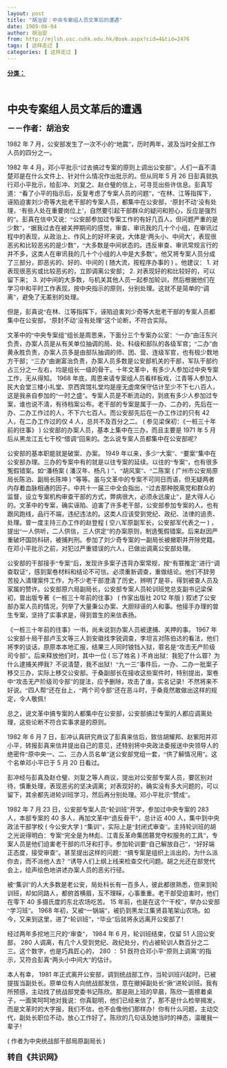 ```yaml
---
layout: post
title: "胡治安：中央专案组人员文革后的遭遇"
date: 1989-06-04
author: 胡治安
from: http://mjlsh.usc.cuhk.edu.hk/Book.aspx?cid=4&tid=2476
tags: [ 这样走过 ]
categories: [ 这样走过 ]
---
```


<div style="margin: 15px 10px 10px 0px;">
 <div>
  <span id="ctl00_ContentPlaceHolder1_chapter1_SubjectLabel" style="font-weight:bold;text-decoration:underline;">
   分类：
  </span>
 </div>
 <!--[if gte mso 9]><xml>
 <o:OfficeDocumentSettings>
  <o:AllowPNG/>
 </o:OfficeDocumentSettings>
</xml><![endif]-->
 <!--[if gte mso 9]><xml>
 <w:WordDocument>
  <w:View>Normal</w:View>
  <w:Zoom>0</w:Zoom>
  <w:TrackMoves/>
  <w:TrackFormatting/>
  <w:PunctuationKerning/>
  <w:ValidateAgainstSchemas/>
  <w:SaveIfXMLInvalid>false</w:SaveIfXMLInvalid>
  <w:IgnoreMixedContent>false</w:IgnoreMixedContent>
  <w:AlwaysShowPlaceholderText>false</w:AlwaysShowPlaceholderText>
  <w:DoNotPromoteQF/>
  <w:LidThemeOther>EN-US</w:LidThemeOther>
  <w:LidThemeAsian>JA</w:LidThemeAsian>
  <w:LidThemeComplexScript>X-NONE</w:LidThemeComplexScript>
  <w:Compatibility>
   <w:BreakWrappedTables/>
   <w:SnapToGridInCell/>
   <w:WrapTextWithPunct/>
   <w:UseAsianBreakRules/>
   <w:DontGrowAutofit/>
   <w:SplitPgBreakAndParaMark/>
   <w:EnableOpenTypeKerning/>
   <w:DontFlipMirrorIndents/>
   <w:OverrideTableStyleHps/>
   <w:UseFELayout/>
  </w:Compatibility>
  <m:mathPr>
   <m:mathFont m:val="Cambria Math"/>
   <m:brkBin m:val="before"/>
   <m:brkBinSub m:val="&#45;-"/>
   <m:smallFrac m:val="off"/>
   <m:dispDef/>
   <m:lMargin m:val="0"/>
   <m:rMargin m:val="0"/>
   <m:defJc m:val="centerGroup"/>
   <m:wrapIndent m:val="1440"/>
   <m:intLim m:val="subSup"/>
   <m:naryLim m:val="undOvr"/>
  </m:mathPr></w:WordDocument>
</xml><![endif]-->
 <!--[if gte mso 9]><xml>
 <w:LatentStyles DefLockedState="false" DefUnhideWhenUsed="true"
  DefSemiHidden="true" DefQFormat="false" DefPriority="99"
  LatentStyleCount="276">
  <w:LsdException Locked="false" Priority="0" SemiHidden="false"
   UnhideWhenUsed="false" QFormat="true" Name="Normal"/>
  <w:LsdException Locked="false" Priority="9" SemiHidden="false"
   UnhideWhenUsed="false" QFormat="true" Name="heading 1"/>
  <w:LsdException Locked="false" Priority="9" QFormat="true" Name="heading 2"/>
  <w:LsdException Locked="false" Priority="9" QFormat="true" Name="heading 3"/>
  <w:LsdException Locked="false" Priority="9" QFormat="true" Name="heading 4"/>
  <w:LsdException Locked="false" Priority="9" QFormat="true" Name="heading 5"/>
  <w:LsdException Locked="false" Priority="9" QFormat="true" Name="heading 6"/>
  <w:LsdException Locked="false" Priority="9" QFormat="true" Name="heading 7"/>
  <w:LsdException Locked="false" Priority="9" QFormat="true" Name="heading 8"/>
  <w:LsdException Locked="false" Priority="9" QFormat="true" Name="heading 9"/>
  <w:LsdException Locked="false" Priority="39" Name="toc 1"/>
  <w:LsdException Locked="false" Priority="39" Name="toc 2"/>
  <w:LsdException Locked="false" Priority="39" Name="toc 3"/>
  <w:LsdException Locked="false" Priority="39" Name="toc 4"/>
  <w:LsdException Locked="false" Priority="39" Name="toc 5"/>
  <w:LsdException Locked="false" Priority="39" Name="toc 6"/>
  <w:LsdException Locked="false" Priority="39" Name="toc 7"/>
  <w:LsdException Locked="false" Priority="39" Name="toc 8"/>
  <w:LsdException Locked="false" Priority="39" Name="toc 9"/>
  <w:LsdException Locked="false" Priority="35" QFormat="true" Name="caption"/>
  <w:LsdException Locked="false" Priority="10" SemiHidden="false"
   UnhideWhenUsed="false" QFormat="true" Name="Title"/>
  <w:LsdException Locked="false" Priority="0" Name="Default Paragraph Font"/>
  <w:LsdException Locked="false" Priority="11" SemiHidden="false"
   UnhideWhenUsed="false" QFormat="true" Name="Subtitle"/>
  <w:LsdException Locked="false" Priority="22" SemiHidden="false"
   UnhideWhenUsed="false" QFormat="true" Name="Strong"/>
  <w:LsdException Locked="false" Priority="20" SemiHidden="false"
   UnhideWhenUsed="false" QFormat="true" Name="Emphasis"/>
  <w:LsdException Locked="false" Priority="59" SemiHidden="false"
   UnhideWhenUsed="false" Name="Table Grid"/>
  <w:LsdException Locked="false" UnhideWhenUsed="false" Name="Placeholder Text"/>
  <w:LsdException Locked="false" Priority="1" SemiHidden="false"
   UnhideWhenUsed="false" QFormat="true" Name="No Spacing"/>
  <w:LsdException Locked="false" Priority="60" SemiHidden="false"
   UnhideWhenUsed="false" Name="Light Shading"/>
  <w:LsdException Locked="false" Priority="61" SemiHidden="false"
   UnhideWhenUsed="false" Name="Light List"/>
  <w:LsdException Locked="false" Priority="62" SemiHidden="false"
   UnhideWhenUsed="false" Name="Light Grid"/>
  <w:LsdException Locked="false" Priority="63" SemiHidden="false"
   UnhideWhenUsed="false" Name="Medium Shading 1"/>
  <w:LsdException Locked="false" Priority="64" SemiHidden="false"
   UnhideWhenUsed="false" Name="Medium Shading 2"/>
  <w:LsdException Locked="false" Priority="65" SemiHidden="false"
   UnhideWhenUsed="false" Name="Medium List 1"/>
  <w:LsdException Locked="false" Priority="66" SemiHidden="false"
   UnhideWhenUsed="false" Name="Medium List 2"/>
  <w:LsdException Locked="false" Priority="67" SemiHidden="false"
   UnhideWhenUsed="false" Name="Medium Grid 1"/>
  <w:LsdException Locked="false" Priority="68" SemiHidden="false"
   UnhideWhenUsed="false" Name="Medium Grid 2"/>
  <w:LsdException Locked="false" Priority="69" SemiHidden="false"
   UnhideWhenUsed="false" Name="Medium Grid 3"/>
  <w:LsdException Locked="false" Priority="70" SemiHidden="false"
   UnhideWhenUsed="false" Name="Dark List"/>
  <w:LsdException Locked="false" Priority="71" SemiHidden="false"
   UnhideWhenUsed="false" Name="Colorful Shading"/>
  <w:LsdException Locked="false" Priority="72" SemiHidden="false"
   UnhideWhenUsed="false" Name="Colorful List"/>
  <w:LsdException Locked="false" Priority="73" SemiHidden="false"
   UnhideWhenUsed="false" Name="Colorful Grid"/>
  <w:LsdException Locked="false" Priority="60" SemiHidden="false"
   UnhideWhenUsed="false" Name="Light Shading Accent 1"/>
  <w:LsdException Locked="false" Priority="61" SemiHidden="false"
   UnhideWhenUsed="false" Name="Light List Accent 1"/>
  <w:LsdException Locked="false" Priority="62" SemiHidden="false"
   UnhideWhenUsed="false" Name="Light Grid Accent 1"/>
  <w:LsdException Locked="false" Priority="63" SemiHidden="false"
   UnhideWhenUsed="false" Name="Medium Shading 1 Accent 1"/>
  <w:LsdException Locked="false" Priority="64" SemiHidden="false"
   UnhideWhenUsed="false" Name="Medium Shading 2 Accent 1"/>
  <w:LsdException Locked="false" Priority="65" SemiHidden="false"
   UnhideWhenUsed="false" Name="Medium List 1 Accent 1"/>
  <w:LsdException Locked="false" UnhideWhenUsed="false" Name="Revision"/>
  <w:LsdException Locked="false" Priority="34" SemiHidden="false"
   UnhideWhenUsed="false" QFormat="true" Name="List Paragraph"/>
  <w:LsdException Locked="false" Priority="29" SemiHidden="false"
   UnhideWhenUsed="false" QFormat="true" Name="Quote"/>
  <w:LsdException Locked="false" Priority="30" SemiHidden="false"
   UnhideWhenUsed="false" QFormat="true" Name="Intense Quote"/>
  <w:LsdException Locked="false" Priority="66" SemiHidden="false"
   UnhideWhenUsed="false" Name="Medium List 2 Accent 1"/>
  <w:LsdException Locked="false" Priority="67" SemiHidden="false"
   UnhideWhenUsed="false" Name="Medium Grid 1 Accent 1"/>
  <w:LsdException Locked="false" Priority="68" SemiHidden="false"
   UnhideWhenUsed="false" Name="Medium Grid 2 Accent 1"/>
  <w:LsdException Locked="false" Priority="69" SemiHidden="false"
   UnhideWhenUsed="false" Name="Medium Grid 3 Accent 1"/>
  <w:LsdException Locked="false" Priority="70" SemiHidden="false"
   UnhideWhenUsed="false" Name="Dark List Accent 1"/>
  <w:LsdException Locked="false" Priority="71" SemiHidden="false"
   UnhideWhenUsed="false" Name="Colorful Shading Accent 1"/>
  <w:LsdException Locked="false" Priority="72" SemiHidden="false"
   UnhideWhenUsed="false" Name="Colorful List Accent 1"/>
  <w:LsdException Locked="false" Priority="73" SemiHidden="false"
   UnhideWhenUsed="false" Name="Colorful Grid Accent 1"/>
  <w:LsdException Locked="false" Priority="60" SemiHidden="false"
   UnhideWhenUsed="false" Name="Light Shading Accent 2"/>
  <w:LsdException Locked="false" Priority="61" SemiHidden="false"
   UnhideWhenUsed="false" Name="Light List Accent 2"/>
  <w:LsdException Locked="false" Priority="62" SemiHidden="false"
   UnhideWhenUsed="false" Name="Light Grid Accent 2"/>
  <w:LsdException Locked="false" Priority="63" SemiHidden="false"
   UnhideWhenUsed="false" Name="Medium Shading 1 Accent 2"/>
  <w:LsdException Locked="false" Priority="64" SemiHidden="false"
   UnhideWhenUsed="false" Name="Medium Shading 2 Accent 2"/>
  <w:LsdException Locked="false" Priority="65" SemiHidden="false"
   UnhideWhenUsed="false" Name="Medium List 1 Accent 2"/>
  <w:LsdException Locked="false" Priority="66" SemiHidden="false"
   UnhideWhenUsed="false" Name="Medium List 2 Accent 2"/>
  <w:LsdException Locked="false" Priority="67" SemiHidden="false"
   UnhideWhenUsed="false" Name="Medium Grid 1 Accent 2"/>
  <w:LsdException Locked="false" Priority="68" SemiHidden="false"
   UnhideWhenUsed="false" Name="Medium Grid 2 Accent 2"/>
  <w:LsdException Locked="false" Priority="69" SemiHidden="false"
   UnhideWhenUsed="false" Name="Medium Grid 3 Accent 2"/>
  <w:LsdException Locked="false" Priority="70" SemiHidden="false"
   UnhideWhenUsed="false" Name="Dark List Accent 2"/>
  <w:LsdException Locked="false" Priority="71" SemiHidden="false"
   UnhideWhenUsed="false" Name="Colorful Shading Accent 2"/>
  <w:LsdException Locked="false" Priority="72" SemiHidden="false"
   UnhideWhenUsed="false" Name="Colorful List Accent 2"/>
  <w:LsdException Locked="false" Priority="73" SemiHidden="false"
   UnhideWhenUsed="false" Name="Colorful Grid Accent 2"/>
  <w:LsdException Locked="false" Priority="60" SemiHidden="false"
   UnhideWhenUsed="false" Name="Light Shading Accent 3"/>
  <w:LsdException Locked="false" Priority="61" SemiHidden="false"
   UnhideWhenUsed="false" Name="Light List Accent 3"/>
  <w:LsdException Locked="false" Priority="62" SemiHidden="false"
   UnhideWhenUsed="false" Name="Light Grid Accent 3"/>
  <w:LsdException Locked="false" Priority="63" SemiHidden="false"
   UnhideWhenUsed="false" Name="Medium Shading 1 Accent 3"/>
  <w:LsdException Locked="false" Priority="64" SemiHidden="false"
   UnhideWhenUsed="false" Name="Medium Shading 2 Accent 3"/>
  <w:LsdException Locked="false" Priority="65" SemiHidden="false"
   UnhideWhenUsed="false" Name="Medium List 1 Accent 3"/>
  <w:LsdException Locked="false" Priority="66" SemiHidden="false"
   UnhideWhenUsed="false" Name="Medium List 2 Accent 3"/>
  <w:LsdException Locked="false" Priority="67" SemiHidden="false"
   UnhideWhenUsed="false" Name="Medium Grid 1 Accent 3"/>
  <w:LsdException Locked="false" Priority="68" SemiHidden="false"
   UnhideWhenUsed="false" Name="Medium Grid 2 Accent 3"/>
  <w:LsdException Locked="false" Priority="69" SemiHidden="false"
   UnhideWhenUsed="false" Name="Medium Grid 3 Accent 3"/>
  <w:LsdException Locked="false" Priority="70" SemiHidden="false"
   UnhideWhenUsed="false" Name="Dark List Accent 3"/>
  <w:LsdException Locked="false" Priority="71" SemiHidden="false"
   UnhideWhenUsed="false" Name="Colorful Shading Accent 3"/>
  <w:LsdException Locked="false" Priority="72" SemiHidden="false"
   UnhideWhenUsed="false" Name="Colorful List Accent 3"/>
  <w:LsdException Locked="false" Priority="73" SemiHidden="false"
   UnhideWhenUsed="false" Name="Colorful Grid Accent 3"/>
  <w:LsdException Locked="false" Priority="60" SemiHidden="false"
   UnhideWhenUsed="false" Name="Light Shading Accent 4"/>
  <w:LsdException Locked="false" Priority="61" SemiHidden="false"
   UnhideWhenUsed="false" Name="Light List Accent 4"/>
  <w:LsdException Locked="false" Priority="62" SemiHidden="false"
   UnhideWhenUsed="false" Name="Light Grid Accent 4"/>
  <w:LsdException Locked="false" Priority="63" SemiHidden="false"
   UnhideWhenUsed="false" Name="Medium Shading 1 Accent 4"/>
  <w:LsdException Locked="false" Priority="64" SemiHidden="false"
   UnhideWhenUsed="false" Name="Medium Shading 2 Accent 4"/>
  <w:LsdException Locked="false" Priority="65" SemiHidden="false"
   UnhideWhenUsed="false" Name="Medium List 1 Accent 4"/>
  <w:LsdException Locked="false" Priority="66" SemiHidden="false"
   UnhideWhenUsed="false" Name="Medium List 2 Accent 4"/>
  <w:LsdException Locked="false" Priority="67" SemiHidden="false"
   UnhideWhenUsed="false" Name="Medium Grid 1 Accent 4"/>
  <w:LsdException Locked="false" Priority="68" SemiHidden="false"
   UnhideWhenUsed="false" Name="Medium Grid 2 Accent 4"/>
  <w:LsdException Locked="false" Priority="69" SemiHidden="false"
   UnhideWhenUsed="false" Name="Medium Grid 3 Accent 4"/>
  <w:LsdException Locked="false" Priority="70" SemiHidden="false"
   UnhideWhenUsed="false" Name="Dark List Accent 4"/>
  <w:LsdException Locked="false" Priority="71" SemiHidden="false"
   UnhideWhenUsed="false" Name="Colorful Shading Accent 4"/>
  <w:LsdException Locked="false" Priority="72" SemiHidden="false"
   UnhideWhenUsed="false" Name="Colorful List Accent 4"/>
  <w:LsdException Locked="false" Priority="73" SemiHidden="false"
   UnhideWhenUsed="false" Name="Colorful Grid Accent 4"/>
  <w:LsdException Locked="false" Priority="60" SemiHidden="false"
   UnhideWhenUsed="false" Name="Light Shading Accent 5"/>
  <w:LsdException Locked="false" Priority="61" SemiHidden="false"
   UnhideWhenUsed="false" Name="Light List Accent 5"/>
  <w:LsdException Locked="false" Priority="62" SemiHidden="false"
   UnhideWhenUsed="false" Name="Light Grid Accent 5"/>
  <w:LsdException Locked="false" Priority="63" SemiHidden="false"
   UnhideWhenUsed="false" Name="Medium Shading 1 Accent 5"/>
  <w:LsdException Locked="false" Priority="64" SemiHidden="false"
   UnhideWhenUsed="false" Name="Medium Shading 2 Accent 5"/>
  <w:LsdException Locked="false" Priority="65" SemiHidden="false"
   UnhideWhenUsed="false" Name="Medium List 1 Accent 5"/>
  <w:LsdException Locked="false" Priority="66" SemiHidden="false"
   UnhideWhenUsed="false" Name="Medium List 2 Accent 5"/>
  <w:LsdException Locked="false" Priority="67" SemiHidden="false"
   UnhideWhenUsed="false" Name="Medium Grid 1 Accent 5"/>
  <w:LsdException Locked="false" Priority="68" SemiHidden="false"
   UnhideWhenUsed="false" Name="Medium Grid 2 Accent 5"/>
  <w:LsdException Locked="false" Priority="69" SemiHidden="false"
   UnhideWhenUsed="false" Name="Medium Grid 3 Accent 5"/>
  <w:LsdException Locked="false" Priority="70" SemiHidden="false"
   UnhideWhenUsed="false" Name="Dark List Accent 5"/>
  <w:LsdException Locked="false" Priority="71" SemiHidden="false"
   UnhideWhenUsed="false" Name="Colorful Shading Accent 5"/>
  <w:LsdException Locked="false" Priority="72" SemiHidden="false"
   UnhideWhenUsed="false" Name="Colorful List Accent 5"/>
  <w:LsdException Locked="false" Priority="73" SemiHidden="false"
   UnhideWhenUsed="false" Name="Colorful Grid Accent 5"/>
  <w:LsdException Locked="false" Priority="60" SemiHidden="false"
   UnhideWhenUsed="false" Name="Light Shading Accent 6"/>
  <w:LsdException Locked="false" Priority="61" SemiHidden="false"
   UnhideWhenUsed="false" Name="Light List Accent 6"/>
  <w:LsdException Locked="false" Priority="62" SemiHidden="false"
   UnhideWhenUsed="false" Name="Light Grid Accent 6"/>
  <w:LsdException Locked="false" Priority="63" SemiHidden="false"
   UnhideWhenUsed="false" Name="Medium Shading 1 Accent 6"/>
  <w:LsdException Locked="false" Priority="64" SemiHidden="false"
   UnhideWhenUsed="false" Name="Medium Shading 2 Accent 6"/>
  <w:LsdException Locked="false" Priority="65" SemiHidden="false"
   UnhideWhenUsed="false" Name="Medium List 1 Accent 6"/>
  <w:LsdException Locked="false" Priority="66" SemiHidden="false"
   UnhideWhenUsed="false" Name="Medium List 2 Accent 6"/>
  <w:LsdException Locked="false" Priority="67" SemiHidden="false"
   UnhideWhenUsed="false" Name="Medium Grid 1 Accent 6"/>
  <w:LsdException Locked="false" Priority="68" SemiHidden="false"
   UnhideWhenUsed="false" Name="Medium Grid 2 Accent 6"/>
  <w:LsdException Locked="false" Priority="69" SemiHidden="false"
   UnhideWhenUsed="false" Name="Medium Grid 3 Accent 6"/>
  <w:LsdException Locked="false" Priority="70" SemiHidden="false"
   UnhideWhenUsed="false" Name="Dark List Accent 6"/>
  <w:LsdException Locked="false" Priority="71" SemiHidden="false"
   UnhideWhenUsed="false" Name="Colorful Shading Accent 6"/>
  <w:LsdException Locked="false" Priority="72" SemiHidden="false"
   UnhideWhenUsed="false" Name="Colorful List Accent 6"/>
  <w:LsdException Locked="false" Priority="73" SemiHidden="false"
   UnhideWhenUsed="false" Name="Colorful Grid Accent 6"/>
  <w:LsdException Locked="false" Priority="19" SemiHidden="false"
   UnhideWhenUsed="false" QFormat="true" Name="Subtle Emphasis"/>
  <w:LsdException Locked="false" Priority="21" SemiHidden="false"
   UnhideWhenUsed="false" QFormat="true" Name="Intense Emphasis"/>
  <w:LsdException Locked="false" Priority="31" SemiHidden="false"
   UnhideWhenUsed="false" QFormat="true" Name="Subtle Reference"/>
  <w:LsdException Locked="false" Priority="32" SemiHidden="false"
   UnhideWhenUsed="false" QFormat="true" Name="Intense Reference"/>
  <w:LsdException Locked="false" Priority="33" SemiHidden="false"
   UnhideWhenUsed="false" QFormat="true" Name="Book Title"/>
  <w:LsdException Locked="false" Priority="37" Name="Bibliography"/>
  <w:LsdException Locked="false" Priority="39" QFormat="true" Name="TOC Heading"/>
 </w:LatentStyles>
</xml><![endif]-->
 <!--[if gte mso 10]>
<style>
 /* Style Definitions */
table.MsoNormalTable
	{mso-style-name:"Table Normal";
	mso-tstyle-rowband-size:0;
	mso-tstyle-colband-size:0;
	mso-style-noshow:yes;
	mso-style-priority:99;
	mso-style-parent:"";
	mso-padding-alt:0in 5.4pt 0in 5.4pt;
	mso-para-margin:0in;
	mso-para-margin-bottom:.0001pt;
	mso-pagination:widow-orphan;
	font-size:10.0pt;
	font-family:"Times New Roman";}
</style>
<![endif]-->
 <!--StartFragment-->
 <p class="MsoNormal">
  <b>
   <font size="5">
    <span lang="ZH-CN" style="font-family: 宋体;">
     <br/>
    </span>
   </font>
  </b>
 </p>
 <p class="MsoNormal">
  <b>
   <font size="5">
    <span lang="ZH-CN" style="font-family: 宋体;">
     中央专案组人员文革后的遭遇
    </span>
    <o:p>
    </o:p>
   </font>
  </b>
 </p>
 <p class="MsoNormal">
  <b>
   <font size="4">
    <span lang="ZH-CN" style='font-family:宋体;mso-ascii-font-family:
"Times New Roman"'>
     －－作者：胡治安
    </span>
    <o:p>
    </o:p>
   </font>
  </b>
 </p>
 <p class="MsoNormal">
  <o:p>
  </o:p>
 </p>
 <p class="MsoNormal">
  1982
  <span lang="ZH-CN" style='font-family:宋体;mso-ascii-font-family:
"Times New Roman"'>
   年
  </span>
  7
  <span lang="ZH-CN" style='font-family:宋体;mso-ascii-font-family:
"Times New Roman"'>
   月，公安部发生了一次不小的“地震”，历时两年，波及当时全部工作人员的四分之一。
  </span>
  <o:p>
  </o:p>
 </p>
 <p class="MsoNormal">
  1982
  <span lang="ZH-CN" style='font-family:宋体;mso-ascii-font-family:
"Times New Roman"'>
   年
  </span>
  4
  <span lang="ZH-CN" style='font-family:宋体;mso-ascii-font-family:
"Times New Roman"'>
   月，邓小平批示“过去搞过专案的原则上调出公安部”。人们一直不清楚邓是在什么文件上、针对什么情况作出批示的。但从同年
  </span>
  5
  <span lang="ZH-CN" style='font-family:宋体;mso-ascii-font-family:"Times New Roman"'>
   月
  </span>
  26
  <span lang="ZH-CN" style='font-family:宋体;mso-ascii-font-family:"Times New Roman"'>
   日彭真就执行邓小平批示，给彭冲、刘复之、赵仓璧的信上，可寻觅出些许信息。彭真写道：“看了小平的指示后，反复考虑了专案人员的问题”，“在林、江等指挥下，诬陷迫害刘少奇等大批老干部的专案人员，都集中在公安部，‘原封不动’没有处理，‘有些人处在重要岗位上’，自然要引起干部群众的疑问和担心，反应是强烈的”。彭真在信中又说：“公安部参加过专案工作的有好几百人，但问题严重的是少数”，“据我过去在被关押期间的感觉，审查、审讯我的几十个小组，在审讯过程中的表现，从政治上、作风上的好坏来说，大体是‘两头小、中间大’，表现很恶劣和比较恶劣的是少数”，“大多数是中间状态的。违反审查、审讯常规言行的并不多，这类人在审讯我的几十个小组的人中是大多数”。他又将专案人员分成了三部分，即恶劣的、好的、中间的
  </span>
  (
  <span lang="ZH-CN" style='font-family:宋体;mso-ascii-font-family:"Times New Roman"'>
   随大流，按程序办事的
  </span>
  )
  <span lang="ZH-CN" style='font-family:宋体;mso-ascii-font-family:"Times New Roman"'>
   。他建议：
  </span>
  1.
  <span lang="ZH-CN" style='font-family:宋体;mso-ascii-font-family:"Times New Roman"'>
   对表现很恶劣或比较恶劣的，立即调离公安部；
  </span>
  2.
  <span lang="ZH-CN" style='font-family:宋体;mso-ascii-font-family:"Times New Roman"'>
   对表现好的和比较好的，可以留下来；
  </span>
  3.
  <span lang="ZH-CN" style='font-family:宋体;mso-ascii-font-family:"Times New Roman"'>
   对中间的大多数，与机关其他人员一起参加轮训，然后根据他们在学习中和平时工作表现，按中央指示的原则，分别处理。这就不是简单的“调离”，避免了无差别的处理。
  </span>
  <o:p>
  </o:p>
 </p>
 <p class="MsoNormal">
  <span lang="ZH-CN" style='font-family:宋体;mso-ascii-font-family:
"Times New Roman"'>
   但是，彭真说“在林、江等指挥下，诬陷迫害刘少奇等大批老干部的专案人员都集中在公安部，‘原封不动’没有处理”这个论断，不符合实际。
  </span>
  <o:p>
  </o:p>
 </p>
 <p class="MsoNormal">
  <span lang="ZH-CN" style='font-family:宋体;mso-ascii-font-family:
"Times New Roman"'>
   文革中的“中央专案组”组长是周恩来，下面分三个专案办公室：“一办”由汪东兴负责，办案人员是从有关单位抽调的局、处、科级和部队的各级军官；“二办”由黄永胜负责，办案人员多是由部队抽调的师、团、营、连级军官，也有极少数地方干部；“三办”由谢富治负责，办案人员多数是公安部机关的干部，军队干部约占三分之一左右，均是组长一级的骨干。十年文革中，有多少人参加过中央专案工作，无从得知。
  </span>
  1968
  <span lang="ZH-CN" style='font-family:宋体;mso-ascii-font-family:"Times New Roman"'>
   年底，周恩来请专案组人员看样板戏，江青等人参加人民大会堂三楼小礼堂、京西宾馆礼堂均是座无虚席保守估计至少不下七八百人，这是我亲自参加的“一时之盛”。专案人员是不断流动的，到底有多少人参加过专案，谁也说不清，有待档案公布。老干部的专案是属于一办、二办的，先后在一办、二办工作过的人，不下六七百人。而公安部先后在一办工作过的只有
  </span>
  42
  <span lang="ZH-CN" style='font-family:宋体;mso-ascii-font-family:"Times New Roman"'>
   人，在二办工作过的仅
  </span>
  4
  <span lang="ZH-CN" style='font-family:宋体;mso-ascii-font-family:"Times New Roman"'>
   人，总共不及百分之二。
  </span>
  (
  <span lang="ZH-CN" style='font-family:宋体;mso-ascii-font-family:"Times New Roman"'>
   参见梁保初：《一桩三十年前的往事》
  </span>
  )
  <span lang="ZH-CN" style='font-family:宋体;mso-ascii-font-family:"Times New Roman"'>
   公安部的办案人员，基本上集中在三办，而且主要是
  </span>
  1971
  <span lang="ZH-CN" style='font-family:宋体;mso-ascii-font-family:"Times New Roman"'>
   年
  </span>
  5
  <span lang="ZH-CN" style='font-family:宋体;mso-ascii-font-family:"Times New Roman"'>
   月后从黑龙江五七干校“借调”回来的。怎么说专案人员都集中在公安部呢？
  </span>
  <o:p>
  </o:p>
 </p>
 <p class="MsoNormal">
  <span lang="ZH-CN" style='font-family:宋体;mso-ascii-font-family:
"Times New Roman"'>
   公安部的基本职能就是破案、办案。
  </span>
  1949
  <span lang="ZH-CN" style='font-family:宋体;mso-ascii-font-family:"Times New Roman"'>
   年以来，多少“大案”、“要案”集中在公安部办理。三办的专案中有的就是以往专案的延续。以往的“专案”，也有很多冤假错案。如“潘杨案
  </span>
  (
  <span lang="ZH-CN" style='font-family:宋体;mso-ascii-font-family:"Times New Roman"'>
   潘汉年、杨凡
  </span>
  )
  <span lang="ZH-CN" style='font-family:宋体;mso-ascii-font-family:"Times New Roman"'>
   ”、“胡风案”、“二陈案
  </span>
  (
  <span lang="ZH-CN" style='font-family:宋体;mso-ascii-font-family:"Times New Roman"'>
   广州市公安局原局长陈泊、副局长陈坤
  </span>
  )
  <span lang="ZH-CN" style='font-family:宋体;mso-ascii-font-family:"Times New Roman"'>
   ”等等。虽与文革中的专案不可同日而语，但无疑两者内存着血脉相通的因子。中共十一届三中全会指出，“过去那种脱离党和群众的监督，设立专案机构审查干部的方式，弊病很大，必须永远废止”，是大得人心的。文革中的专案，确实诬陷、迫害了许多老干部，公安部参加专案的人，也有跟风跑线，品行不端，违纪违法的。这类人应该受到党纪、政纪、法律的追责、处理。曾一度主持三办工作的赵登程
  </span>
  (
  <span lang="ZH-CN" style='font-family:宋体;mso-ascii-font-family:"Times New Roman"'>
   空八军原副军长，公安部军代表之一
  </span>
  )
  <span lang="ZH-CN" style='font-family:宋体;mso-ascii-font-family:"Times New Roman"'>
   ，提出“一人供听，二人供信，三人供定”的办案原则，制造冤假错案。后来赵因严重破坏国防科研，被捕判刑。参加了刘少奇专案的一副局长被撤职并开除党籍。在邓小平批示之前，对犯过严重错误的六人，已做出调离公安部处理。
  </span>
  <o:p>
  </o:p>
 </p>
 <p class="MsoNormal">
  <span lang="ZH-CN" style='font-family:宋体;mso-ascii-font-family:
"Times New Roman"'>
   公安部的干部接手“专案”后，发现许多案子违背办案常规，按“有罪推定”进行“调查取证”，感到案卷材料和结论不可信。必须重新调查，重做结论。他们不辞劳苦投入清理案件工作，为不少老干部澄清了历史，辨明了是非，得到被查人员及家属的赞许。公安部原六局副局长，公安部专案人员轮训班党总支副书记梁保初，曾出版专著《一桩三十年前的往事》
  </span>
  (
  <span lang="ZH-CN" style='font-family:宋体;mso-ascii-font-family:"Times New Roman"'>
   作家出版社
  </span>
  2012
  <span lang="ZH-CN" style='font-family:宋体;mso-ascii-font-family:"Times New Roman"'>
   年版
  </span>
  )
  <span lang="ZH-CN" style='font-family:宋体;mso-ascii-font-family:"Times New Roman"'>
   叙述了公安部办案人员的情况，列举了大量秉公办案、大胆辩诬的人和事。他接手办理的曾生专案，坚持了实事求是，得到曾生的来信表扬。
  </span>
  <o:p>
  </o:p>
 </p>
 <p class="MsoNormal">
  <span lang="ZH-CN" style='font-family:宋体;mso-ascii-font-family:
"Times New Roman"'>
   《一桩三十年前的往事》一书，尚未说到办案人员被逮捕、关押的事。
  </span>
  1967
  <span lang="ZH-CN" style='font-family:宋体;mso-ascii-font-family:"Times New Roman"'>
   年公安部十局干部卢玉文等三人到安徽找李锐调查，李坦言对陈伯达的看法，他们将李的谈话，原原本本地汇报，结果三人同时锒铛入狱，罪名是“攻击无产阶级司令部”。后来释放他们时，其中一位
  </span>
  (
  <span lang="ZH-CN" style='font-family:宋体;mso-ascii-font-family:"Times New Roman"'>
   忘了姓名
  </span>
  )
  <span lang="ZH-CN" style='font-family:宋体;mso-ascii-font-family:"Times New Roman"'>
   不肯出狱：我犯了什么罪？为什么逮捕关押我？不说清楚，我不出狱！“九一三”事件后，一办、二办一批案子移交三办，实际上移交公安部。于桑副部长在接收这些案件时，特别提出，案卷中“攻击无产阶级司令部”的提法，应予删除，攻击了谁，实名记录！不然将来不好说。“四人帮”还在台上，“两个司令部”还在恶斗时，于桑竟然敢做出这样的规定，令人敬佩！
  </span>
  <o:p>
  </o:p>
 </p>
 <p class="MsoNormal">
  <span lang="ZH-CN" style='font-family:宋体;mso-ascii-font-family:
"Times New Roman"'>
   总之，说文革中搞专案的人都集中在公安部，公安部搞过专案的人都应调离处理，这些论断不符合实事求是的原则。
  </span>
  <o:p>
  </o:p>
 </p>
 <p class="MsoNormal">
  1982
  <span lang="ZH-CN" style='font-family:宋体;mso-ascii-font-family:
"Times New Roman"'>
   年
  </span>
  6
  <span lang="ZH-CN" style='font-family:宋体;mso-ascii-font-family:
"Times New Roman"'>
   月
  </span>
  7
  <span lang="ZH-CN" style='font-family:宋体;mso-ascii-font-family:
"Times New Roman"'>
   日，彭冲认真研究商议了彭真来信后，致信胡耀邦、赵紫阳并邓小平，转报彭真来信并提出自己的意见，还特别将中央政法委报送中央领导人的绝密件“原中央一、二、三办人员名单”送公安部党组一套，“供了解情况用”。这个名单邓小平已于
  </span>
  5
  <span lang="ZH-CN" style='font-family:宋体;mso-ascii-font-family:"Times New Roman"'>
   月
  </span>
  20
  <span lang="ZH-CN" style='font-family:宋体;mso-ascii-font-family:"Times New Roman"'>
   日看过。
  </span>
  <o:p>
  </o:p>
 </p>
 <p class="MsoNormal">
  <span lang="ZH-CN" style='font-family:宋体;mso-ascii-font-family:
"Times New Roman"'>
   彭冲经与彭真及赵仓璧、刘复之等人商议，提出对公安部专案人员，要区别对待，慎重处理，表现恶劣的坚决调离；对表现好的，确实没有多大问题的，可以留下，其余都先进轮训班学习，然后再分别处理。邓小平批示“赞成”。
  </span>
  <o:p>
  </o:p>
 </p>
 <p class="MsoNormal">
  1982
  <span lang="ZH-CN" style='font-family:宋体;mso-ascii-font-family:
"Times New Roman"'>
   年
  </span>
  7
  <span lang="ZH-CN" style='font-family:宋体;mso-ascii-font-family:
"Times New Roman"'>
   月
  </span>
  23
  <span lang="ZH-CN" style='font-family:宋体;mso-ascii-font-family:
"Times New Roman"'>
   日，公安部专案人员“轮训班”开学，参加过中央专案的
  </span>
  283
  <span lang="ZH-CN" style='font-family:宋体;mso-ascii-font-family:"Times New Roman"'>
   人，本部专案的
  </span>
  40
  <span lang="ZH-CN" style='font-family:宋体;mso-ascii-font-family:"Times New Roman"'>
   多人，再加文革中“造反骨干”，总计近
  </span>
  400
  <span lang="ZH-CN" style='font-family:宋体;mso-ascii-font-family:"Times New Roman"'>
   人，集中到中央政法干部学校
  </span>
  (
  <span lang="ZH-CN" style='font-family:宋体;mso-ascii-font-family:"Times New Roman"'>
   今公安大学
  </span>
  )
  <span lang="ZH-CN" style='font-family:宋体;mso-ascii-font-family:"Times New Roman"'>
   “集训”，实际上是“封闭式审查”。主持轮训班的胡之光说得明白：专案“完全是为林彪、江青反革命集团篡党夺权服务的工具”，专案人员是他们迫害老干部的爪牙和打手。参加轮训要“自己解放自己”，“好好端正态度，接受审查”。甚至提出这样的问题：“搞专案是组织上派出的，为什么派你去，而不派他人去？”诱导人们上纲上线来检查交代问题。胡之光还在部党代会上，绘声绘色地讲述办案人员的恶劣行径。
  </span>
  <o:p>
  </o:p>
 </p>
 <p class="MsoNormal">
  <span lang="ZH-CN" style='font-family:宋体;mso-ascii-font-family:
"Times New Roman"'>
   被“集训”的人大多数是老公安，局处科长有一百多人，彼此都很熟悉，但来到轮训班，却如同路人，都俯首横眉，互不理睬，心事重重。老干部受迫害时，他们在零下
  </span>
  40
  <span lang="ZH-CN" style='font-family:宋体;mso-ascii-font-family:"Times New Roman"'>
   多摄氏度的东北农场吃苦。
  </span>
  15
  <span lang="ZH-CN" style='font-family:宋体;mso-ascii-font-family:"Times New Roman"'>
   年前，也是在这个“干校”，举办公安部“学习班”。
  </span>
  1968
  <span lang="ZH-CN" style='font-family:宋体;mso-ascii-font-family:"Times New Roman"'>
   年初，又被“一锅端”，被扔到黑龙江集贤县笔架山农场。如今，又来到这里，进了“轮训班”，“毕业”后就将永远离开公安部了！
  </span>
  <o:p>
  </o:p>
 </p>
 <p class="MsoNormal">
  <span lang="ZH-CN" style='font-family:宋体;mso-ascii-font-family:
"Times New Roman"'>
   经过两年多挖地三尺的“审查”，
  </span>
  1984
  <span lang="ZH-CN" style='font-family:
宋体;mso-ascii-font-family:"Times New Roman"'>
   年
  </span>
  6
  <span lang="ZH-CN" style='font-family:宋体;mso-ascii-font-family:"Times New Roman"'>
   月，轮训班结束，仅留
  </span>
  51
  <span lang="ZH-CN" style='font-family:宋体;mso-ascii-font-family:"Times New Roman"'>
   人回公安部，
  </span>
  280
  <span lang="ZH-CN" style='font-family:宋体;mso-ascii-font-family:"Times New Roman"'>
   人调离，有几个人受到党纪、政纪处分，约占被轮训人数百分之二三。这个数字，也是巧具匠心的，
  </span>
  280
  <span lang="ZH-CN" style='font-family:宋体;mso-ascii-font-family:"Times New Roman"'>
   ∶
  </span>
  51
  <span lang="ZH-CN" style='font-family:宋体;mso-ascii-font-family:"Times New Roman"'>
   既符合邓小平“原则上调离”的指示，又符合彭真“两头小中间大”的估计。
  </span>
  <o:p>
  </o:p>
 </p>
 <p class="MsoNormal">
  <span lang="ZH-CN" style='font-family:宋体;mso-ascii-font-family:
"Times New Roman"'>
   本人有幸，
  </span>
  1981
  <span lang="ZH-CN" style='font-family:宋体;
mso-ascii-font-family:"Times New Roman"'>
   年正式离开公安部，调到统战部工作，当轮训班兴起时，已被提拔当副处长。原单位有人向统战部发信，意在撤掉副处长“揪”进轮训班。我有所预感，主动找了统战部党委书记陈欣。那是刚上班的早晨，陈欣一面擦着桌子，一面笑呵呵地对我说：你真聪明，他们已经来信了，那不是什么检举揭发，而是文革时的大字报，我们不信，也不会像他们那样办！你有什么问题，主动交代，副处长职位不动，放心工作好了。陈欣的几句话及她当时的神态，温暖我一辈子！
  </span>
  <o:p>
  </o:p>
 </p>
 <p class="MsoNormal">
  (
  <span lang="ZH-CN" style='font-family:宋体;mso-ascii-font-family:
"Times New Roman"'>
   作者为中央统战部干部局原副局长
  </span>
  )
  <o:p>
  </o:p>
 </p>
 <p class="MsoNormal">
  <o:p>
  </o:p>
 </p>
 <p class="MsoNormal">
  <span lang="ZH-CN" style='font-family:宋体;mso-ascii-font-family:
"Times New Roman"'>
   <b>
    <font size="4">
     转自《共识网》
    </font>
   </b>
  </span>
  <o:p>
  </o:p>
 </p>
 <!--EndFragment-->
</div>

